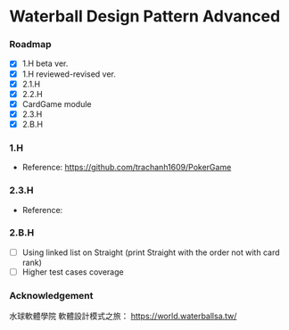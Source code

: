 # Waterball Design Pattern Advanced

### Roadmap

- [x] 1.H beta ver.
- [x] 1.H reviewed-revised ver.
- [x] 2.1.H 
- [x] 2.2.H
- [x] CardGame module
- [x] 2.3.H
- [x] 2.B.H

### 1.H

- Reference: https://github.com/trachanh1609/PokerGame

### 2.3.H

- Reference: 

### 2.B.H

- [ ] Using linked list on Straight (print Straight with the order not with card rank)
- [ ] Higher test cases coverage

### Acknowledgement

水球軟體學院 軟體設計模式之旅： https://world.waterballsa.tw/
